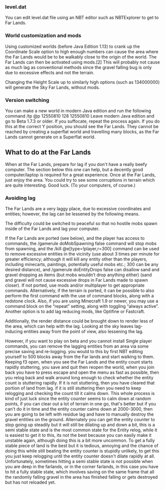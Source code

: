 ### level.dat
You can edit level.dat file using an NBT editor such as NBTExplorer to get to Far Lands.

### World customization and mods
Using customized worlds (before Java Edition 1.13) to crank up the Coordinate Scale option to high enough numbers can cause the area where the Far Lands would be to be walkably close to the origin of the world. The Far Lands can then be activated using mods.[2] This will probably not cause as much lag as conventional methods since the gravel falling bug is only due to excessive effects and not the terrain.

Changing the Height Scale up to similarly high options (such as 134000000) will generate the Sky Far Lands, without mods.

### Version switching
You can make a new world in modern Java edition and run the following command /tp @p 12550810 128 12550810 Leave modern Java edition and go to Beta 1.7.3 or older. If you suffocate, repeat the process again. If you do this at the correct Y position, you should see the Far Lands. They cannot be reached by creating a superflat world and travelling many blocks, as the Far Lands cannot generate on a Superflat world.

## What to do at the Far Lands
When at the Far Lands, prepare for lag if you don't have a really beefy computer. The section below this one can help, but a decently good computer/laptop is required for a great experience. Once at the Far Lands, just enjoy the area. You could try to see some corruptions in terrain which are quite interesting. Good luck. (To your computers, of course.)

### Avoiding lag
The Far Lands are a very laggy place, due to excessive coordinates and entities; however, the lag can be lessened by the following means.

The difficulty could be switched to peaceful so that no hostile mobs spawn inside of the Far Lands and lag your computer.

If the Far Lands are ported (see below), and the player has access to commands, the /gamerule doMobSpawning false command will stop mobs from spawning, and the /kill @e[type=!player,r=300] command can be used to remove excessive entities in the vicinity (use about 3 times per minute for greater efficiency; although it will kill any entity other than the players, including minecarts, paintings, potentially useful mobs etc.; 300 can be any desired distance), and /gamerule doEntityDrops false can disallow sand and gravel dropping as items (but mobs wouldn’t drop anything either) (sand and gravel will not cause excessive drops in Far Lands made to spawn closer). If not ported, use mods and/or multiplayer to get appropriate commands. Alternatively, if the terrain is ported, it can be possible to also perform the first command with the use of command blocks, along with a redstone clock. Also, if you are using Minecraft 1.9 or newer, you may use a command block on the “repeat” setting, along with toggling “always active”. Another option is to add lag reducing mods, like Optifine or Fastcraft.

Additionally, the render distance could be brought down to render less of the area, which can help with the lag. Looking at the sky leaves lag-inducing entities away from the point of view, also lessening the lag. 

However, if you want to play on beta and you cannot install Single player commands, you can remove the lagging entities from an area via some precise saving and re-logging. you would to this by first NBT editing yourself to 500 blocks away from the Far lands and start walking to them. Keeping f3 open, when you see the Far Lands and the entity count starts rapidly stuttering, you save and quit then reopen the world, when you join back you have to press escape and open the menu as fast as possible, then you relog back and walk around long enough to check whether the entity count is stuttering rapidly. If it is not stuttering, then you have cleared that portion of land from lag. if it is still stuttering then you need to keep relogging and checking the count till it calms down. This whole process is kind of just luck since the entity counter seems to calm down at random points, if you can clear out a lot of terrain in one go, that's better but if you can't do it in time and the entity counter calms down at 2000-3000, then you are going to be left with residue lag and have to manually destroy the gravel entities on the ground. Alternately you can get the entity counter to stop going up steadily but it will still be dilating up and down a bit, this is a semi stable state and is the most common state for the Entity relog, while it is easiest to get it to this, its not the best because you can easily make it unstable again, although doing this is a bit more uncommon. To get a fully stable piece of land is the best but it is tedious, annoying and the chance of doing this while still beating the entity counter is stupidly unlikely, to get this you just keep relogging until the entity counter doesn't dilate rapidly at all. Unfortunately, sometimes hitting a semi stable state is not possible when you are deep in the farlands, or in the corner farlands, in this case you have to hit a fully stable state, which involves saving on the same frame that all the randomly falling gravel in the area has finished falling or gets destroyed but has not reloaded yet.

